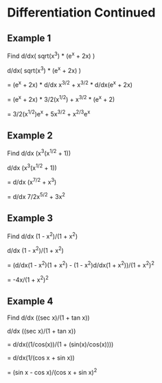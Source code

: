 # Differentiation Continued

## Example 1
Find d/dx( sqrt(x<sup>3</sup>) * (e<sup>x</sup> + 2x) )

d/dx( sqrt(x<sup>3</sup>) * (e<sup>x</sup> + 2x) )

= (e<sup>x</sup> + 2x) * d/dx x<sup>3/2</sup> + x<sup>3/2</sup> * d/dx(e<sup>x</sup> + 2x)

= (e<sup>x</sup> + 2x) * 3/2(x<sup>1/2</sup>) + x<sup>3/2</sup> * (e<sup>x</sup> + 2)

= 3/2(x<sup>1/2</sup>)e<sup>x</sup> + 5x<sup>3/2</sup> + x<sup>2/3</sup>e<sup>x</sup>

## Example 2
Find d/dx (x<sup>3</sup>(x<sup>1/2</sup> + 1))

d/dx (x<sup>3</sup>(x<sup>1/2</sup> + 1))

= d/dx (x<sup>7/2</sup> + x<sup>3</sup>)

= d/dx 7/2x<sup>5/2</sup> + 3x<sup>2</sup>

## Example 3
Find d/dx (1 - x<sup>2</sup>)/(1 + x<sup>2</sup>)

d/dx (1 - x<sup>2</sup>)/(1 + x<sup>2</sup>)

= (d/dx(1 - x<sup>2</sup>)(1 + x<sup>2</sup>) - (1 - x<sup>2</sup>)d/dx(1 + x<sup>2</sup>))/(1 + x<sup>2</sup>)<sup>2</sup>

= -4x/(1 + x<sup>2</sup>)<sup>2</sup>

## Example 4
Find d/dx ((sec x)/(1 + tan x))

d/dx ((sec x)/(1 + tan x))

= d/dx((1/cos(x))/(1 + (sin(x)/cos(x))))

= d/dx(1/(cos x + sin x))

= (sin x - cos x)/(cos x + sin x)<sup>2</sup>
